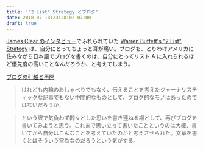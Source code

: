 ```yaml
---
title: '"2 List" Strategy とブログ'
date: 2018-07-18T23:28:02-07:00
draft: true
---
```


[James Clear のインタビュー](https://blog.rescuetime.com/james-clear/)でふれられていた [Warren Buffett's "2 List" Strategy](https://jamesclear.com/buffett-focus) は、自分にとってちょっと耳が痛い。ブログを、とりわけアメリカに住みながら日本語でブログを書くのは、自分にとってリスト A に入れられるほど優先度の高いことなんだろうか、と考えてしまう。

[ブログの引越と再開](http://masanork.hateblo.jp/entry/2018/07/15/164300)

> けれども内輪のおしゃべりでもなく、伝えることを考えたジャーナリスティックな記事でもない中間的なものとして、ブログ的なモノはあったのではないだろうか。

> という訳で気負わず悶々とした思いを書き連ねる場として、再びブログを書いてみようと思う。これまで思い立って書いたことというのは大概、書いてから自分はこんなことを考えていたのかと考えさせられた。文章を書くとはそういう営為なのだろうという気がする。
